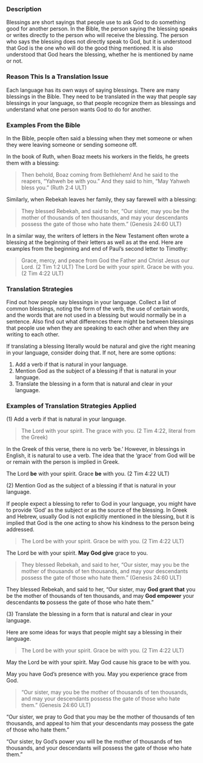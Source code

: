 ### Description

Blessings are short sayings that people use to ask God to do something good for another person. In the Bible, the person saying the blessing speaks or writes directly to the person who will receive the blessing. The person who says the blessing does not directly speak to God, but it is understood that God is the one who will do the good thing mentioned. It is also understood that God hears the blessing, whether he is mentioned by name or not. 

### Reason This Is a Translation Issue

Each language has its own ways of saying blessings. There are many blessings in the Bible. They need to be translated in the way that people say blessings in your language, so that people recognize them as blessings and understand what one person wants God to do for another.

### Examples From the Bible

In the Bible, people often said a blessing when they met someone or when they were leaving someone or sending someone off. 

In the book of Ruth, when Boaz meets his workers in the fields, he greets them with a blessing:

> Then behold, Boaz coming from Bethlehem! And he said to the reapers, “Yahweh be with you.” And they said to him, “May Yahweh bless you.” (Ruth 2:4 ULT)

Similarly, when Rebekah leaves her family, they say farewell with a blessing:

> They blessed Rebekah, and said to her, “Our sister, may you be the mother of thousands of ten thousands, and may your descendants possess the gate of those who hate them.” (Genesis 24:60 ULT)

In a similar way, the writers of letters in the New Testament often wrote a blessing at the beginning of their letters as well as at the end. Here are examples from the beginning and end of Paul’s second letter to Timothy:

> Grace, mercy, and peace from God the Father and Christ Jesus our Lord. (2 Tim 1:2 ULT)
The Lord be with your spirit. Grace be with you. (2 Tim 4:22 ULT)

### Translation Strategies

Find out how people say blessings in your language. Collect a list of common blessings, noting the form of the verb, the use of certain words, and the words that are not used in a blessing but would normally be in a sentence. Also find out what differences there might be between blessings that people use when they are speaking to each other and when they are writing to each other.

If translating a blessing literally would be natural and give the right meaning in your language, consider doing that. If not, here are some options:

1. Add a verb if that is natural in your language.
2. Mention God as the subject of a blessing if that is natural in your language.
3. Translate the blessing in a form that is natural and clear in your language.

### Examples of Translation Strategies Applied

(1) Add a verb if that is natural in your language.

> The Lord with your spirit. The grace with you. (2 Tim 4:22, literal from the Greek)

In the Greek of this verse, there is no verb ‘be.’ However, in blessings in English, it is natural to use a verb. The idea that the ‘grace’ from God will be or remain with the person is implied in Greek. 

The Lord **be** with your spirit. Grace **be** with you. (2 Tim 4:22 ULT)

(2) Mention God as the subject of a blessing if that is natural in your language.

If people expect a blessing to refer to God in your language, you might have to provide ‘God’ as the subject or as the source of the blessing. In Greek and Hebrew, usually God is not explicitly mentioned in the blessing, but it is implied that God is the one acting to show his kindness to the person being addressed.

> The Lord be with your spirit. Grace be with you. (2 Tim 4:22 ULT)

The Lord be with your spirit. **May God give** grace to you. 

> They blessed Rebekah, and said to her, “Our sister, may you be the mother of thousands of ten thousands, and may your descendants possess the gate of those who hate them.” (Genesis 24:60 ULT)

They blessed Rebekah, and said to her, “Our sister, may **God grant that** you be the mother of thousands of ten thousands, and may **God empower** your descendants **to** possess the gate of those who hate them.” 

(3) Translate the blessing in a form that is natural and clear in your language.

Here are some ideas for ways that people might say a blessing in their language.

> The Lord be with your spirit. Grace be with you. (2 Tim 4:22 ULT)

May the Lord be with your spirit. May God cause his grace to be with you. 

May you have God’s presence with you. May you experience grace from God. 

> “Our sister, may you be the mother of thousands of ten thousands, and may your descendants possess the gate of those who hate them.” (Genesis 24:60 ULT)

“Our sister, we pray to God that you may be the mother of thousands of ten thousands, and appeal to him that your descendants may possess the gate of those who hate them.” 

“Our sister, by God’s power you will be the mother of thousands of ten thousands, and your descendants will possess the gate of those who hate them.” 
